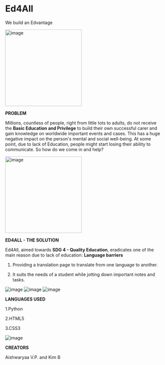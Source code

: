 # Ed4All
  We build an Edvantage 

<img width="245" alt="image" src="https://user-images.githubusercontent.com/103300407/175829761-902b2287-f6db-46fc-92c6-957314577f51.png">



**PROBLEM**

Millions, countless of people, right from little tots to adults, do not receive the **Basic Education and Privilege** to build their own successful carer and gain knowledge on worldwide important events and cases. This has a huge negative impact on the person's mental and social well-being. At some point, due to lack of Education, people might start losing their ability to communicate. 
So how do we come in and help? 

<img width="245" alt="image" src="https://user-images.githubusercontent.com/103300407/175829982-967e49fb-3d1e-45fd-84d3-da589822a6cb.png">


**ED4ALL - THE SOLUTION**


Ed4All, aimed towards **SDG 4 - Quality Education**, eradicates one of the main reason due to lack of education: **Language barriers**


1. Providing a translation page to translate from one language to another.

2. It suits the needs of a student while jotting down important notes and tasks.


![image](https://user-images.githubusercontent.com/103300407/175830207-a43a25bb-8d33-48f9-b403-7ebe1270e616.png)
![image](https://user-images.githubusercontent.com/103300407/175830213-77dd7587-6f53-4a4b-a728-e14134d92e38.png)
![image](https://user-images.githubusercontent.com/103300407/175830219-36da1e2b-9093-45ca-aac0-04e50dc27d7f.png)


**LANGUAGES USED**

1.Python

2.HTML5

3.CSS3

![image](https://user-images.githubusercontent.com/103300407/175830349-5feac011-a4e2-4eef-b1f3-80c095b777ff.png)

**CREATORS**

Aishwaryaa V.P. and Kim B
